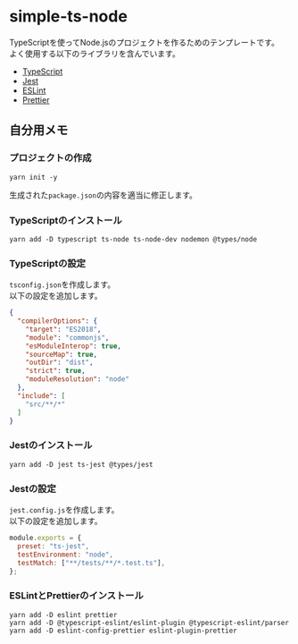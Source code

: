 # simple-ts-node

TypeScriptを使ってNode.jsのプロジェクトを作るためのテンプレートです。  
よく使用する以下のライブラリを含んでいます。  

* [TypeScript](https://www.typescriptlang.org/)
* [Jest](https://jestjs.io/)
* [ESLint](https://eslint.org/)
* [Prettier](https://prettier.io/)

## 自分用メモ

### プロジェクトの作成

```shell
yarn init -y
```

生成された`package.json`の内容を適当に修正します。  

### TypeScriptのインストール

```shell
yarn add -D typescript ts-node ts-node-dev nodemon @types/node 
```

### TypeScriptの設定

`tsconfig.json`を作成します。  
以下の設定を追加します。  

```json
{
  "compilerOptions": {
    "target": "ES2018",
    "module": "commonjs",
    "esModuleInterop": true,
    "sourceMap": true,
    "outDir": "dist",
    "strict": true,
    "moduleResolution": "node"
  },
  "include": [
    "src/**/*"
  ]
}
```

### Jestのインストール

```shell
yarn add -D jest ts-jest @types/jest
```

### Jestの設定

`jest.config.js`を作成します。  
以下の設定を追加します。  

```js
module.exports = {
  preset: "ts-jest",
  testEnvironment: "node",
  testMatch: ["**/tests/**/*.test.ts"],
};
```

### ESLintとPrettierのインストール

```shell
yarn add -D eslint prettier
yarn add -D @typescript-eslint/eslint-plugin @typescript-eslint/parser
yarn add -D eslint-config-prettier eslint-plugin-prettier
```
